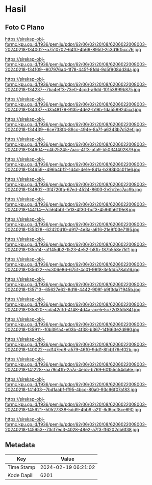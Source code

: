 # Hasil

## Foto C Plano

https://sirekap-obj-formc.kpu.go.id/f936/pemilu/pdpr/62/06/02/20/08/6206022008003-20240218-134002--a7510702-64f0-4b69-8950-2c3d16f5cc76.jpg

https://sirekap-obj-formc.kpu.go.id/f936/pemilu/pdpr/62/06/02/20/08/6206022008003-20240218-134109--907976a4-1f78-445f-8fdd-9d5f908dd3da.jpg

https://sirekap-obj-formc.kpu.go.id/f936/pemilu/pdpr/62/06/02/20/08/6206022008003-20240218-134237--7ba4eff3-73e0-4ccd-a6dd-10153899b875.jpg

https://sirekap-obj-formc.kpu.go.id/f936/pemilu/pdpr/62/06/02/20/08/6206022008003-20240218-134337--d3a48179-9135-4de2-b19b-1da55892d5cd.jpg

https://sirekap-obj-formc.kpu.go.id/f936/pemilu/pdpr/62/06/02/20/08/6206022008003-20240218-134439--6ce738f4-89cc-494e-8a7f-a6343b7c52ef.jpg

https://sirekap-obj-formc.kpu.go.id/f936/pemilu/pdpr/62/06/02/20/08/6206022008003-20240218-134604--c4b25245-7aac-41f3-afa9-b5034f402879.jpg

https://sirekap-obj-formc.kpu.go.id/f936/pemilu/pdpr/62/06/02/20/08/6206022008003-20240218-134659--496b4bf2-1d4d-4e1e-841a-b393b0c011e6.jpg

https://sirekap-obj-formc.kpu.go.id/f936/pemilu/pdpr/62/06/02/20/08/6206022008003-20240218-134802--3f4720fa-67ed-4524-8603-2e2c2ec7ac9b.jpg

https://sirekap-obj-formc.kpu.go.id/f936/pemilu/pdpr/62/06/02/20/08/6206022008003-20240218-144114--7c564bb1-fe13-4f30-bcf3-4596fa6119e8.jpg

https://sirekap-obj-formc.kpu.go.id/f936/pemilu/pdpr/62/06/02/20/08/6206022008003-20240218-135328--62420d10-d917-4e3a-a616-21e9f03e7195.jpg

https://sirekap-obj-formc.kpu.go.id/f936/pemilu/pdpr/62/06/02/20/08/6206022008003-20240218-135514--a1145db2-1523-4e52-b8fb-f87b558e75f1.jpg

https://sirekap-obj-formc.kpu.go.id/f936/pemilu/pdpr/62/06/02/20/08/6206022008003-20240218-135622--ec306e86-6751-4c01-98f8-3efdd578ab16.jpg

https://sirekap-obj-formc.kpu.go.id/f936/pemilu/pdpr/62/06/02/20/08/6206022008003-20240218-135713--65627e62-8d16-4442-909f-b9f3da71945b.jpg

https://sirekap-obj-formc.kpu.go.id/f936/pemilu/pdpr/62/06/02/20/08/6206022008003-20240218-135820--cda42c1d-4148-4d4a-ace5-5c72d3fdb84f.jpg

https://sirekap-obj-formc.kpu.go.id/f936/pemilu/pdpr/62/06/02/20/08/6206022008003-20240218-135911--f0b391a4-e03b-4f38-b367-141663e2d990.jpg

https://sirekap-obj-formc.kpu.go.id/f936/pemilu/pdpr/62/06/02/20/08/6206022008003-20240218-140022--cd147ed8-a579-46f0-9dd1-8fcb176ef02b.jpg

https://sirekap-obj-formc.kpu.go.id/f936/pemilu/pdpr/62/06/02/20/08/6206022008003-20240218-141228--aa79c41b-2a7a-4eb5-b769-60155c54da6e.jpg

https://sirekap-obj-formc.kpu.go.id/f936/pemilu/pdpr/62/06/02/20/08/6206022008003-20240218-141403--7bd1aabf-ff95-4bcc-80a0-93c96f07a183.jpg

https://sirekap-obj-formc.kpu.go.id/f936/pemilu/pdpr/62/06/02/20/08/6206022008003-20240218-145621--50527338-5dd9-4bb9-a21f-6d6ccf8ce690.jpg

https://sirekap-obj-formc.kpu.go.id/f936/pemilu/pdpr/62/06/02/20/08/6206022008003-20240218-145953--73c17ec3-4028-48e2-a7f3-ff6202cb6f38.jpg


## Metadata

| Key        | Value               |
| ---------- | ------------------- |
| Time Stamp | 2024-02-19 06:21:02 |
| Kode Dapil | 6201                |



